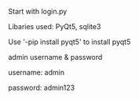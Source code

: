 Start with login.py

Libaries used: PyQt5, sqlite3

Use '-pip install pyqt5' to install pyqt5

admin username & password

username: admin

password: admin123
